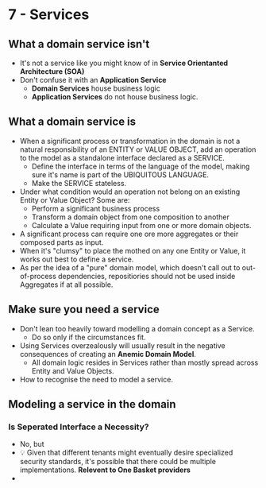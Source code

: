 # 7 - Services

## What a domain service isn't

- It's not a service like you might know of in **Service Orientanted Architecture (SOA)**
- Don't confuse it with an **Application Service**
  - **Domain Services** house business logic
  - **Application Services** do not house business logic.

## What a domain service is

- When a significant process or transformation in the domain is not a natural responsibility of an ENTITY or VALUE OBJECT, add an operation to the model as a standalone interface declared as a SERVICE.
  - Define the interface in terms of the language of the model, making sure it's name is part of the UBIQUITOUS LANGUAGE.
  - Make the SERVICE stateless.
- Under what condition would an operation not belong on an existing Entity or Value Object? Some are:
  - Perform a significant business process
  - Transform a domain object from one composition to another
  - Calculate a Value requiring input from one or more domain objects.
- A significant process can require one ore more aggregates or their composed parts as input.
- When it's "clumsy" to place the mothed on any one Entity or Value, it works out best to define a service.
- As per the idea of a "pure" domain model, which doesn't call out to out-of-process dependencies, repositiories should not be used inside Aggregates if at all possible.

## Make sure you need a service

- Don't lean too heavily toward modelling a domain concept as a Service.
  - Do so only if the circumstances fit.
- Using Services overzealously will usually result in the negative consequences of creating an **Anemic Domain Model**.
  - All domain logic resides in Services rather than mostly spread across Entity and Value Objects.
- How to recognise the need to model a service.

## Modeling a service in the domain

### Is Seperated Interface a Necessity?

- No, but
- 💡 Given that different tenants might eventually desire specialized security standards, it's possible that there could be multiple implementations. **Relevent to One Basket providers**
- 